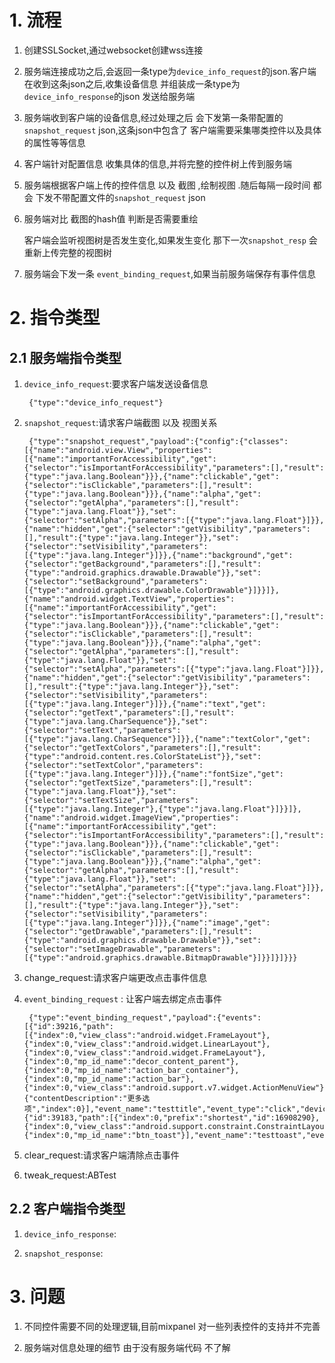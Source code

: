 # 1. 流程

1. 创建SSLSocket,通过websocket创建wss连接

2. 服务端连接成功之后,会返回一条type为`device_info_request`的json.客户端在收到这条json之后,收集设备信息 并组装成一条type为 `device_info_response`的json 发送给服务端

3. 服务端收到客户端的设备信息,经过处理之后 会下发第一条带配置的 `snapshot_request` json,这条json中包含了 客户端需要采集哪类控件以及具体的属性等等信息

4. 客户端针对配置信息 收集具体的信息,并将完整的控件树上传到服务端

5. 服务端根据客户端上传的控件信息 以及 截图 ,绘制视图 .随后每隔一段时间 都会 下发不带配置文件的`snapshot_request` json

6. 服务端对比 截图的hash值 判断是否需要重绘

	客户端会监听视图树是否发生变化,如果发生变化 那下一次`snapshot_resp` 会重新上传完整的视图树

7. 服务端会下发一条 `event_binding_request`,如果当前服务端保存有事件信息


# 2. 指令类型

## 2.1 服务端指令类型

1. `device_info_request`:要求客户端发送设备信息

		{"type":"device_info_request"}

2. `snapshot_request`:请求客户端截图 以及 视图关系

		{"type":"snapshot_request","payload":{"config":{"classes":[{"name":"android.view.View","properties":[{"name":"importantForAccessibility","get":{"selector":"isImportantForAccessibility","parameters":[],"result":{"type":"java.lang.Boolean"}}},{"name":"clickable","get":{"selector":"isClickable","parameters":[],"result":{"type":"java.lang.Boolean"}}},{"name":"alpha","get":{"selector":"getAlpha","parameters":[],"result":{"type":"java.lang.Float"}},"set":{"selector":"setAlpha","parameters":[{"type":"java.lang.Float"}]}},{"name":"hidden","get":{"selector":"getVisibility","parameters":[],"result":{"type":"java.lang.Integer"}},"set":{"selector":"setVisibility","parameters":[{"type":"java.lang.Integer"}]}},{"name":"background","get":{"selector":"getBackground","parameters":[],"result":{"type":"android.graphics.drawable.Drawable"}},"set":{"selector":"setBackground","parameters":[{"type":"android.graphics.drawable.ColorDrawable"}]}}]},{"name":"android.widget.TextView","properties":[{"name":"importantForAccessibility","get":{"selector":"isImportantForAccessibility","parameters":[],"result":{"type":"java.lang.Boolean"}}},{"name":"clickable","get":{"selector":"isClickable","parameters":[],"result":{"type":"java.lang.Boolean"}}},{"name":"alpha","get":{"selector":"getAlpha","parameters":[],"result":{"type":"java.lang.Float"}},"set":{"selector":"setAlpha","parameters":[{"type":"java.lang.Float"}]}},{"name":"hidden","get":{"selector":"getVisibility","parameters":[],"result":{"type":"java.lang.Integer"}},"set":{"selector":"setVisibility","parameters":[{"type":"java.lang.Integer"}]}},{"name":"text","get":{"selector":"getText","parameters":[],"result":{"type":"java.lang.CharSequence"}},"set":{"selector":"setText","parameters":[{"type":"java.lang.CharSequence"}]}},{"name":"textColor","get":{"selector":"getTextColors","parameters":[],"result":{"type":"android.content.res.ColorStateList"}},"set":{"selector":"setTextColor","parameters":[{"type":"java.lang.Integer"}]}},{"name":"fontSize","get":{"selector":"getTextSize","parameters":[],"result":{"type":"java.lang.Float"}},"set":{"selector":"setTextSize","parameters":[{"type":"java.lang.Integer"},{"type":"java.lang.Float"}]}}]},{"name":"android.widget.ImageView","properties":[{"name":"importantForAccessibility","get":{"selector":"isImportantForAccessibility","parameters":[],"result":{"type":"java.lang.Boolean"}}},{"name":"clickable","get":{"selector":"isClickable","parameters":[],"result":{"type":"java.lang.Boolean"}}},{"name":"alpha","get":{"selector":"getAlpha","parameters":[],"result":{"type":"java.lang.Float"}},"set":{"selector":"setAlpha","parameters":[{"type":"java.lang.Float"}]}},{"name":"hidden","get":{"selector":"getVisibility","parameters":[],"result":{"type":"java.lang.Integer"}},"set":{"selector":"setVisibility","parameters":[{"type":"java.lang.Integer"}]}},{"name":"image","get":{"selector":"getDrawable","parameters":[],"result":{"type":"android.graphics.drawable.Drawable"}},"set":{"selector":"setImageDrawable","parameters":[{"type":"android.graphics.drawable.BitmapDrawable"}]}}]}]}}}

3. change_request:请求客户端更改点击事件信息

4. `event_binding_request` : 让客户端去绑定点击事件

		{"type":"event_binding_request","payload":{"events":[{"id":39216,"path":[{"index":0,"view_class":"android.widget.FrameLayout"},{"index":0,"view_class":"android.widget.LinearLayout"},{"index":0,"view_class":"android.widget.FrameLayout"},{"index":0,"mp_id_name":"decor_content_parent"},{"index":0,"mp_id_name":"action_bar_container"},{"index":0,"mp_id_name":"action_bar"},{"index":0,"view_class":"android.support.v7.widget.ActionMenuView"},{"contentDescription":"更多选项","index":0}],"event_name":"testtitle","event_type":"click","device_type":"Android","os_version":"5.1","app_version":"1.0","manufacturer":"Meizu","brand":"Meizu","model":"tracking.androideventbinding","lib_version":"5.4.1","cid":"c44","screenshot_url":null},{"id":39183,"path":[{"index":0,"prefix":"shortest","id":16908290},{"index":0,"view_class":"android.support.constraint.ConstraintLayout"},{"index":0,"mp_id_name":"btn_toast"}],"event_name":"testtoast","event_type":"click","device_type":"Android","os_version":"5.1","app_version":"1.0","manufacturer":"Meizu","brand":"Meizu","model":"tracking.androideventbinding","lib_version":"5.4.1","cid":"c45","screenshot_url":null}]}}


5. clear_request:请求客户端清除点击事件

6. tweak_request:ABTest



## 2.2 客户端指令类型

1. `device_info_response`:

2. `snapshot_response`:

	
# 3. 问题

1. 不同控件需要不同的处理逻辑,目前mixpanel 对一些列表控件的支持并不完善

2. 服务端对信息处理的细节  由于没有服务端代码 不了解

